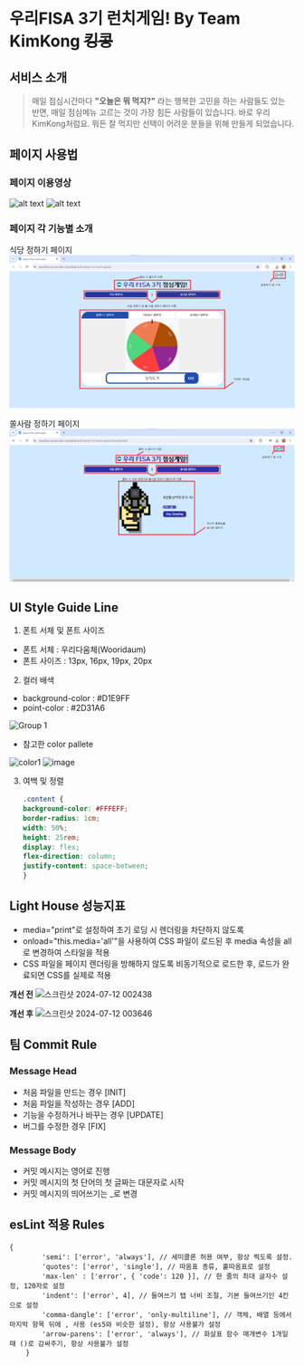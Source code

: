 # 우리FISA 3기 런치게임! By Team KimKong ~~킹콩~~

## 서비스 소개
> 매일 점심시간마다 **"오늘은 뭐 먹지?"** 라는 행복한 고민을 하는 사람들도 있는 반면, 매일 점심메뉴 고르는 것이 가장 힘든 사람들이 있습니다. 바로 우리 KimKong처럼요. 뭐든 잘 먹지만 선택이 어려운 분들을 위해 만들게 되었습니다.

## 페이지 사용법

### 페이지 이용영상
![alt text](<public/img/Screenshot 2024-07-19 at 09.15.51.gif>)
![alt text](<public/img/Screenshot 2024-07-19 at 09.16.47.gif>)
### 페이지 각 기능별 소개

식당 정하기 페이지
![alt text](public/img/Lunch_Game_Main.png)

쏠사람 정하기 페이지
![alt text](public/img/Lunch_Game_Shooting.png)

## UI Style Guide Line
1. 폰트 서체 및 폰트 사이즈
- 폰트 서체 : 우리다움체(Wooridaum)
- 폰트 사이즈 : 13px, 16px, 19px, 20px

2. 컬러 배색
- background-color : #D1E9FF
- point-color : #2D31A6

![Group 1](https://github.com/yaejinkong/note/assets/127467781/a7440d0a-a39a-4502-9ef3-d8c73c4e345b)
<br>

- 참고한 color pallete
  
![color1](https://github.com/woorifisa-service-dev-3rd/frontend-1st-lunch-game/assets/127467781/a9d16dc0-3540-4b9a-adfa-2df3909ac79d)
![image](https://github.com/woorifisa-service-dev-3rd/frontend-1st-lunch-game/assets/127467781/ab1dd59e-47d0-4660-974b-c3e310078954)

3. 여백 및 정렬
    ~~~css
    .content {
    background-color: #FFFEFF;
    border-radius: 1cm;
    width: 50%;
    height: 25rem;
    display: flex;
    flex-direction: column;
    justify-content: space-between;
    }
    ~~~

## Light House 성능지표

- media="print"로 설정하여 초기 로딩 시 렌더링을 차단하지 않도록
- onload="this.media='all'"을 사용하여 CSS 파일이 로드된 후 media 속성을 all로 변경하여 스타일을 적용
- CSS 파일을 페이지 렌더링을 방해하지 않도록 비동기적으로 로드한 후, 로드가 완료되면 CSS를 실제로 적용

**개선 전**
![스크린샷 2024-07-12 002438](https://github.com/woorifisa-service-dev-3rd/frontend-1st-lunch-game/assets/142154451/d5b1eb6c-7836-471c-8d49-2890b86ac241)

**개선 후**
![스크린샷 2024-07-12 003646](https://github.com/woorifisa-service-dev-3rd/frontend-1st-lunch-game/assets/142154451/1842637e-ec7c-4be4-a12d-4e8c503abca5)

## 팀 Commit Rule

### Message Head
- 처음 파일을 만드는 경우 [INIT]
- 처음 파일을 작성하는 경우 [ADD]
- 기능을 수정하거나 바꾸는 경우 [UPDATE]
- 버그를 수정한 경우 [FIX]

### Message Body
- 커밋 메시지는 영어로 진행
- 커밋 메시지의 첫 단어의 첫 글짜는 대문자로 시작
- 커밋 메시지의 띄어쓰기는 _로 변경

## esLint 적용 Rules
    {
            'semi': ['error', 'always'], // 세미콜론 허용 여부, 항상 찍도록 설정.
            'quotes': ['error', 'single'], // 따옴표 종류, 홑따옴표로 설정
            'max-len' : ['error', { 'code': 120 }], // 한 줄의 최대 글자수 설정, 120자로 설정
            'indent': ['error', 4], // 들여쓰기 탭 너비 조절, 기본 들여쓰기인 4칸으로 설정
            'comma-dangle': ['error', 'only-multiline'], // 객체, 배열 등에서 마지막 항목 뒤에 , 사용 (es5와 비슷한 설정), 항상 사용불가 설정
            'arrow-parens': ['error', 'always'], // 화살표 함수 매개변수 1개일 때 ()로 감싸주기, 항상 사용불가 설정
        }
